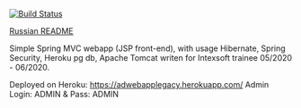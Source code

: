 [![Build Status](https://travis-ci.org/st-ku/AdWebApp.svg?branch=master)](https://travis-ci.org/st-ku/AdWebApp)

<a href="https://github.com/st-ku/AdWebApp/blob/master/Readme.RUS.md">Russian README</a>

Simple Spring MVC webapp (JSP front-end), with usage Hibernate, Spring Security, Heroku pg db, Apache Tomcat writen for Intexsoft trainee 05/2020 - 06/2020. 

Deployed on Heroku: <a href="https://adwebapplegacy.herokuapp.com/">https://adwebapplegacy.herokuapp.com/</a> Admin Login: ADMIN & Pass: ADMIN

